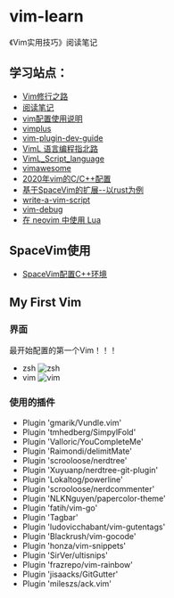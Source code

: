 # vim-learn
《Vim实用技巧》阅读笔记
## 学习站点：
+ [Vim修行之路](https://harttle.land/vim-practice.html)
+ [阅读笔记](https://github.com/kktao/vim-learn/blob/master/readingNotes/%E7%AC%AC%E4%B8%80%E7%AB%A0.md)
+ [vim配置使用说明](https://github.com/kktao/vim-learn/blob/master/readingNotes/vim%E9%85%8D%E7%BD%AE%E5%BF%AB%E6%8D%B7%E9%94%AE%E8%AF%B4%E6%98%8E.md)
+ [vimplus](https://github.com/chxuan/vimplus)
+ [vim-plugin-dev-guide](https://github.com/wsdjeg/vim-plugin-dev-guide)
+ [VimL 语言编程指北路](http://lymslive.top/book/vimllearn/_book/)
+ [VimL_Script_language](https://en.wikibooks.org/wiki/Learning_the_vi_Editor/Vim/VimL_Script_language)
+ [vimawesome](https://vimawesome.com/)
+ [2020年vim的C/C++配置](https://github.com/Martins3/My-Linux-config)
+ [基于SpaceVim的扩展--以rust为例](https://github.com/kktao/vim-learn/blob/master/readingNotes/%E5%9F%BA%E4%BA%8ESpaceVim%E7%9A%84%E6%89%A9%E5%B1%95--%E4%BB%A5rust%E4%B8%BA%E4%BE%8B.md)
+ [write-a-vim-script](https://vim.help/41-write-a-vim-script#41.5)
+ [vim-debug](https://inlehmansterms.net/2014/10/31/debugging-vim/)
+ [在 neovim 中使用 Lua](https://github.com/glepnir/nvim-lua-guide-zh)

## SpaceVim使用
+ [SpaceVim配置C++环境](https://github.com/kktao/vim-learn/blob/master/readingNotes/VimSpace%E9%85%8D%E7%BD%AEC++%E7%8E%AF%E5%A2%83.md)

## My First Vim
### 界面
最开始配置的第一个Vim！！！
+ zsh
![zsh](https://github.com/kktao/vim-learn/blob/master/images/zsh.png)
+ vim
![vim](https://github.com/kktao/vim-learn/blob/master/images/vim.png)

### 使用的插件
+ Plugin 'gmarik/Vundle.vim'
+ Plugin 'tmhedberg/SimpylFold'
+ Plugin 'Valloric/YouCompleteMe'
+ Plugin 'Raimondi/delimitMate'
+ Plugin 'scrooloose/nerdtree'
+ Plugin 'Xuyuanp/nerdtree-git-plugin'
+ Plugin 'Lokaltog/powerline'
+ Plugin 'scrooloose/nerdcommenter'
+ Plugin 'NLKNguyen/papercolor-theme'
+ Plugin 'fatih/vim-go'
+ Plugin 'Tagbar'
+ Plugin 'ludovicchabant/vim-gutentags'
+ Plugin 'Blackrush/vim-gocode'
+ Plugin 'honza/vim-snippets'
+ Plugin 'SirVer/ultisnips'
+ Plugin 'frazrepo/vim-rainbow'
+ Plugin 'jisaacks/GitGutter'
+ Plugin 'mileszs/ack.vim'
